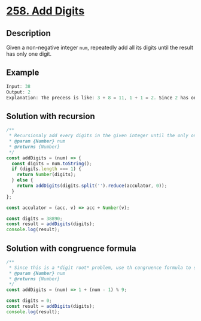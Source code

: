 # [258. Add Digits](https://leetcode.com/problems/add-digits/)

## Description

Given a non-negative integer `num`, repeatedly add all its digits until the result has only one digit.

## Example

```javascript
Input: 38
Output: 2
Explanation: The precess is like: 3 + 8 = 11, 1 + 1 = 2. Since 2 has only one digit, return it.
```

## Solution with recursion

```javascript
/**
 * Recursionaly add every digits in the given integer until the only one digit left.
 * @param {Number} num
 * @returns {Number}
 */
const addDigits = (num) => {
  const digits = num.toString();
  if (digits.length === 1) {
    return Number(digits);
  } else {
    return addDigits(digits.split('').reduce(acculator, 0));
  }
};

const acculator = (acc, v) => acc + Number(v);

const digits = 38890;
const result = addDigits(digits);
console.log(result);
```

## Solution with congruence formula

```javascript
/**
 * Since this is a *digit root* problem, use th congruence formula to solve it.
 * @param {Number} num
 * @returns {Number}
 */
const addDigits = (num) => 1 + (num - 1) % 9;

const digits = 0;
const result = addDigits(digits);
console.log(result);
```